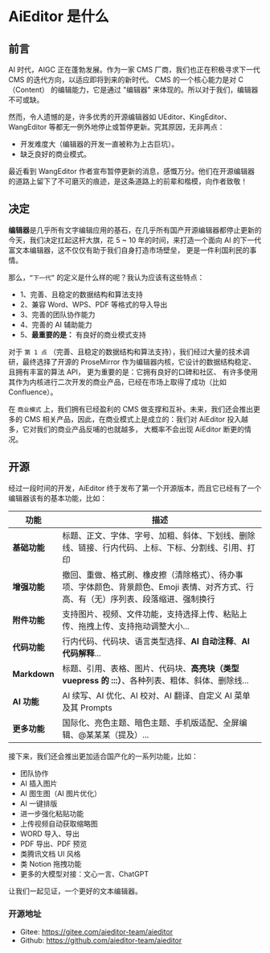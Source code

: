 # AiEditor 是什么


## 前言


AI 时代，AIGC 正在蓬勃发展。作为一家 CMS 厂商，我们也正在积极寻求下一代 CMS 的迭代方向，以适应即将到来的新时代。 
CMS 的一个核心能力是对 C（Content） 的编辑能力，它是通过 "编辑器" 来体现的。所以对于我们，编辑器不可或缺。


然而，令人遗憾的是，许多优秀的开源编辑器如 UEditor、KingEditor、WangEditor 等都无一例外地停止或暂停更新。究其原因，无非两点：

- 开发难度大（编辑器的开发一直被称为上古巨坑）。
- 缺乏良好的商业模式。

最近看到 WangEditor 作者宣布暂停更新的消息，感慨万分。他们在开源编辑器的道路上留下了不可磨灭的痕迹，是这条道路上的前辈和楷模，向作者致敬！


## 决定

**编辑器**是几乎所有文字编辑应用的基石，在几乎所有国产开源编辑器都停止更新的今天，我们决定扛起这杆大旗，花 5 ~ 10 年的时间，来打造一个面向 AI 的下一代富文本编辑器，这不仅仅有助于我们自身打造市场壁垒，
更是一件利国利民的事情。


那么，`“下一代”` 的定义是什么样的呢？我认为应该有这些特点：

- 1、完善、且稳定的数据结构和算法支持
- 2、兼容 Word、WPS、PDF 等格式的导入导出
- 3、完善的团队协作能力
- 4、完善的 AI 辅助能力
- 5、**最重要的是：** 有良好的商业模式支持

对于 `第 1 点` （完善、且稳定的数据结构和算法支持），我们经过大量的技术调研，最终选择了开源的 ProseMirror 作为编辑器内核，它设计的数据结构稳定、且拥有丰富的算法 API，
更为重要的是：它拥有良好的口碑和社区、 有许多使用其作为内核进行二次开发的商业产品，已经在市场上取得了成功（比如 Confluence）。

在 `商业模式` 上，我们拥有已经盈利的 CMS 做支撑和互补。未来，我们还会推出更多的 CMS 相关产品，因此，在商业模式上是成立的：我们对 AiEditor 投入越多，它对我们的商业产品反哺的也就越多，
大概率不会出现 AiEditor 断更的情况。



## 开源

经过一段时间的开发，AiEditor 终于发布了第一个开源版本，而且它已经有了一个编辑器该有的基本功能，比如：

| 功能            | 描述                                                                   |
|---------------|----------------------------------------------------------------------|
| **基础功能**      | 标题、正文、字体、字号、加粗、斜体、下划线、删除线、链接、行内代码、上标、下标、分割线、引用、打印                    |
| **增强功能**      | 撤回、重做、格式刷、橡皮擦（清除格式）、待办事项、字体颜色、背景颜色、Emoji 表情、对齐方式、行高、有（无）序列表、段落缩进、强制换行 |
| **附件功能**      | 支持图片、视频、文件功能，支持选择上传、粘贴上传、拖拽上传、支持拖动调整大小...                            |
| **代码功能**      | 行内代码、代码块、语言类型选择、**AI 自动注释**、**AI 代码解释**...                           |
| **Markdown**  | 标题、引用、表格、图片、代码块、**高亮块（类型 vuepress 的 :::）**、各种列表、粗体、斜体、删除线...         |
| **AI 功能**     | AI 续写、AI 优化、AI 校对、AI 翻译、自定义 AI 菜单及其 Prompts                          |
| **更多功能**      | 国际化、亮色主题、暗色主题、手机版适配、全屏编辑、@某某某（提及）...                                 |

接下来，我们还会推出更加适合国产化的一系列功能，比如：

* 团队协作
* AI 插入图片
* AI 图生图（AI 图片优化）
* AI 一键排版
* 进一步强化粘贴功能
* 上传视频自动获取缩略图
* WORD 导入、导出
* PDF 导出、PDF 预览
* 类腾讯文档 UI 风格
* 类 Notion 拖拽功能
* 更多的大模型对接：文心一言、ChatGPT

让我们一起见证，一个更好的文本编辑器。

### 开源地址
- Gitee: https://gitee.com/aieditor-team/aieditor
- Github: https://github.com/aieditor-team/aieditor
